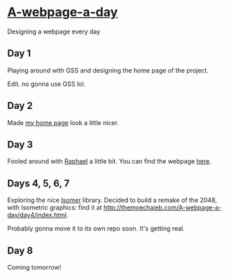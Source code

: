 # [A-webpage-a-day](http://themoechaieb.com/A-webpage-a-day/index.html)

Designing a webpage every day

## Day 1

Playing around with GSS and designing the home page of the project.

Edit. no gonna use GSS lol.

## Day 2

Made [my home page](http://themoechaieb.com) look a little nicer.

## Day 3

Fooled around with [Raphael](http://raphaeljs.com/) a little bit. You can find the webpage [here](http://themoechaieb.com/A-webpage-a-day/day3/raphael.html).

## Days 4, 5, 6, 7

Exploring the nice [Isomer](http://jdan.github.io/isomer/) library. Decided to build a remake of the 2048, with Isometric graphics: find it at http://themoechaieb.com/A-webpage-a-day/day4/index.html.

Probably gonna move it to its own repo soon. It's getting real.

## Day 8

Coming tomorrow!
